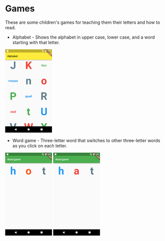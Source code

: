 # Games

These are some children's games for teaching them their letters and how to read.

- Alphabet - Shows the alphabet in upper case, lower case, and a word starting with that letter.

<img src="/alphabet/alphabet_screenshot.png" width="30%">

- Word game - Three-letter word that switches to other three-letter words as you click on each letter.

<img src="/word_game/hot_screenshot.png" width="30%"> <img src="/word_game/hat_screenshot.png" width="30%">
